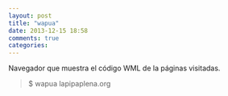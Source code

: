 ```yaml
---
layout: post
title: "wapua"
date: 2013-12-15 18:58
comments: true
categories: 
---
```

Navegador que muestra el código WML de la páginas visitadas.

>$ wapua lapipaplena.org

